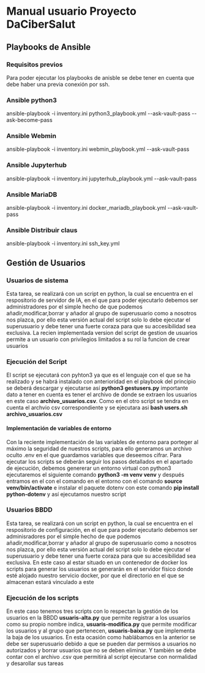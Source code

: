 # Manual usuario Proyecto DaCiberSalut

## Playbooks de Ansible
### Requisitos previos
Para poder ejecutar los playbooks de anisble se debe tener en cuenta que debe haber una previa conexión por ssh.
### Ansible python3
ansible-playbook -i inventory.ini python3_playbook.yml --ask-vault-pass --ask-become-pass

### Ansible Webmin
ansible-playbook -i inventory.ini webmin_playbook.yml --ask-vault-pass
### Ansible Jupyterhub
ansible-playbook -i inventory.ini jupyterhub_playbook.yml --ask-vault-pass

### Ansible MariaDB
ansible-playbook -i inventory.ini docker_mariadb_playbook.yml --ask-vault-pass

### Ansible Distribuir claus
ansible-playbook -i inventory.ini ssh_key.yml

## Gestión de Usuarios
### Usuarios de sistema 
Esta tarea, se realizará con un script en python, la cual se encuentra en el respositorio de servidor de IA, en el que para poder ejecutarlo debemos ser administradores por el simple hecho de que podemos añadir,modificar,borrar y añador al grupo de superusuario como a nosotros nos plazca, por ello esta versión actual del script solo lo debe ejecutar el superusuario y debe tener una fuerte coraza para que su accesibilidad sea exclusiva.
La recien implementada version del script de gestion de usuarios permite a un usuario con privilegios limitados a su rol la funcion de crear usuarios

### Ejecución del Script
El script se ejecutará con pyhton3 ya que es el lenguaje con el que se ha realizado y se habrá instalado con anterioridad en el playbook del principio se deberá descargar y ejecutarse así **python3 gestusers.py** importante dato a tener en cuenta es tener el archivo de donde se extraen los usuarios en este caso **archivo_usuarios.csv**.
Como en el otro script se tendra en cuenta el archvio csv correspondiente y se ejecutara asi **bash users.sh archivo_usuarios.csv** 

#### Implementación de variables de entorno
Con la reciente implementación de las variables de entorno para porteger al máximo la seguridad de nuestros scripts, para ello generamos un archivo oculto .env en el que guardamos variables que deseemos cifrar.
Para ejecutar los scripts se deberán seguir los pasos detallados en el apartado de ejecución, debemos genererar un entorno virtual con python3 ejecutaremos el siguiente comando **python3 -m venv venv** y después entramos en el con el comando en el entorno con el comando **source venv/bin/activate** e instalar el paquete dotenv con este comando **pip install python-dotenv** y así ejecutamos nuestro script
 
### Usuarios BBDD
Esta tarea, se realizará con un script en python, la cual se encuentra en el respositorio de configuración, en el que para poder ejecutarlo debemos ser adminisradores por el simple hecho de que podemos añadir,modificar,borrar y añador al grupo de superusuario como a nosotros nos plazca, por ello esta versión actual del script solo lo debe ejecutar el superusuario y debe tener una fuerte coraza para que su accesibilidad sea exclusiva.
En este caso al estar situado en un contenedor de docker los scripts para generar los usuarios se generarán en el servidor físico donde esté alojado nuestro servicio docker, por que el directorio en el que se almacenan estará vinculado a este

### Ejecución de los scripts
En este caso tenemos tres scripts con lo respectan la gestión de los usuarios en la BBDD **usuaris-alta.py** que permite registrar a los usuarios como su propio nombre indica, **usuaris-modifica.py** que permite modificar los usuarios y al grupo que pertenecen, **usuaris-baixa.py** que implementa la baja de los usuarios. En esta ocasión como hablábamos en la anterior se debe ser superusuario debido a que se pueden dar permisos a usuarios no autorizados y borrar usuarios que no se deben eliminar.
Y también se debe contar con el archivo .csv que permitirá al script ejecutarse con normalidad y desarollar sus tareas
